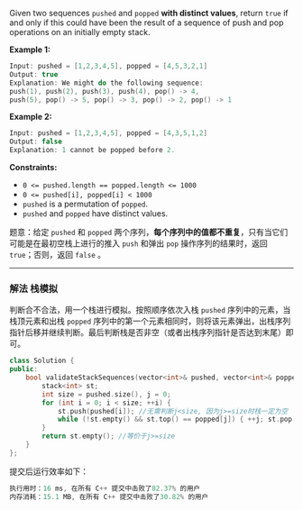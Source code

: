 <p>Given two sequences <code>pushed</code> and <code>popped</code>&nbsp;<strong>with distinct values</strong>,&nbsp;return <code>true</code> if and only if this could have been the result of a sequence of push and pop operations on an initially empty stack.</p>

 
<div>
<p><strong>Example 1:</strong></p>

```swift
Input: pushed = [1,2,3,4,5], popped = [4,5,3,2,1]
Output: true
Explanation: We might do the following sequence:
push(1), push(2), push(3), push(4), pop() -> 4,
push(5), pop() -> 5, pop() -> 3, pop() -> 2, pop() -> 1
```

 
<div>
<p><strong>Example 2:</strong></p>
 

```swift
Input: pushed = [1,2,3,4,5], popped = [4,3,5,1,2]
Output: false
Explanation: 1 cannot be popped before 2.
```

 
<p><strong>Constraints:</strong></p>

<ul>
	<li><code>0 &lt;= pushed.length == popped.length &lt;= 1000</code></li>
	<li><code>0 &lt;= pushed[i], popped[i] &lt; 1000</code></li>
	<li><code>pushed</code> is a permutation of <code>popped</code>.</li>
	<li><code>pushed</code> and <code>popped</code> have distinct values.</li>
</ul>

题意：给定 `pushed` 和 `popped` 两个序列，**每个序列中的值都不重复**，只有当它们可能是在最初空栈上进行的推入 `push` 和弹出 `pop` 操作序列的结果时，返回 `true`；否则，返回 `false` 。

---
### 解法 栈模拟
判断合不合法，用一个栈进行模拟。按照顺序依次入栈 `pushed` 序列中的元素，当栈顶元素和出栈 `popped` 序列中的第一个元素相同时，则将该元素弹出，出栈序列指针后移并继续判断。最后判断栈是否非空（或者出栈序列指针是否达到末尾）即可。
```cpp
class Solution {
public:
    bool validateStackSequences(vector<int>& pushed, vector<int>& popped) {
        stack<int> st;
        int size = pushed.size(), j = 0;
        for (int i = 0; i < size; ++i) {
            st.push(pushed[i]); //无需判断j<size, 因为j>=size时栈一定为空
            while (!st.empty() && st.top() == popped[j]) { ++j; st.pop(); } 
        }
        return st.empty(); //等价于j>=size
    }
};
```
提交后运行效率如下：
```cpp
执行用时：16 ms, 在所有 C++ 提交中击败了82.37% 的用户
内存消耗：15.1 MB, 在所有 C++ 提交中击败了30.82% 的用户
```

